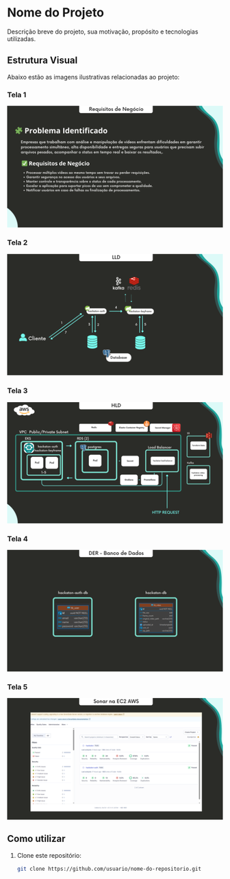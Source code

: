 # Nome do Projeto

Descrição breve do projeto, sua motivação, propósito e tecnologias utilizadas.

## Estrutura Visual

Abaixo estão as imagens ilustrativas relacionadas ao projeto:

### Tela 1
![Tela 1](./1.png)

### Tela 2
![Tela 2](./2.png)

### Tela 3
![Tela 3](./3.png)

### Tela 4
![Tela 4](./4.png)

### Tela 5
![Tela 5](./5.png)

## Como utilizar

1. Clone este repositório:
   ```bash
   git clone https://github.com/usuario/nome-do-repositorio.git
